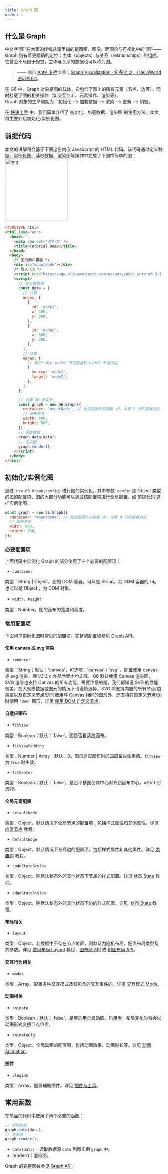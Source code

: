 ```yaml
---
title: Graph 图
order: 1
---
```


## 什么是 Graph

中文字“图”在大家的传统认知里指的是图画、图像，而图论与可视化中的“图”—— Graph 则有着更精确的定位：主体（objects）与关系（relationships）的组成。它甚至不局限于视觉，主体与关系的数据也可以称为图。<br />

> —— 摘自 <a href='https://zhuanlan.zhihu.com/aiux-antv' target='_blank'>AntV 专栏</a>文章：<a href='https://zhuanlan.zhihu.com/p/83685690' target='_blank'>Graph Visualization · 知多少 之 《HelloWorld 图可视化》</a>。

在 G6 中，Graph 对象是图的载体，它包含了图上的所有元素（节点、边等），同时挂载了图的相关操作（如交互监听、元素操作、渲染等）。<br />Graph 对象的生命周期为：初始化 —> 加载数据 —> 渲染 —> 更新 —> 销毁。

在 [快速上手](/zh/docs/manual/getting-started) 中，我们简单介绍了 初始化、加载数据、渲染图 的使用方法。本文将主要介绍初始化/实例化图。

## 前提代码

本文的讲解将会基于下面这份内嵌 JavaScript 的 HTML 代码。该代码通过定义数据、实例化图、读取数据、渲染图等操作中完成了下图中简单的图：<br /> <img src='https://gw.alipayobjects.com/mdn/rms_f8c6a0/afts/img/A*Lo6lT7SrhB8AAAAAAAAAAABkARQnAQ' width='200' alt='img'/>

```html
<!DOCTYPE html>
<html lang="en">
  <head>
    <meta charset="UTF-8" />
    <title>Tutorial Demo</title>
  </head>
  <body>
    /* 图的画布容器 */
    <div id="mountNode"></div>
    /* 引入 G6 */
    <script src="https://gw.alipayobjects.com/os/antv/pkg/_antv.g6-3.7.1/dist/g6.min.js"></script>
    <script>
      // 定义数据源
      const data = {
        // 点集
        nodes: [
          {
            id: 'node1',
            x: 100,
            y: 200,
          },
          {
            id: 'node2',
            x: 300,
            y: 200,
          },
        ],
        // 边集
        edges: [
          // 表示一条从 node1 节点连接到 node2 节点的边
          {
            source: 'node1',
            target: 'node2',
          },
        ],
      };

      // 创建 G6 图实例
      const graph = new G6.Graph({
        container: 'mountNode', // 指定图画布的容器 id，与第 9 行的容器对应
        // 画布宽高
        width: 800,
        height: 500,
      });
      // 读取数据
      graph.data(data);
      // 渲染图
      graph.render();
    </script>
  </body>
</html>
```

## 初始化/实例化图

通过  `new G6.Graph(config)` 进行图的实例化。其中参数  `config` 是 Object 类型的图的配置项，图的大部分功能可以通过该配置项进行全局配置。如 [前提代码](#前提代码) 这样实例化图：

```javascript
const graph = new G6.Graph({
  container: 'mountNode', // 指定图画布的容器 id，与第 9 行的容器对应
  // 画布宽高
  width: 800,
  height: 500,
});
```

### 必要配置项

上面代码中实例化 Graph 的部分使用了三个必要的配置项：

- `container`

类型：String | Object。图的 DOM 容器。可以是 String，为 DOM 容器的 `id`。也可以是 Object ，为 DOM 对象。

- `width`、`height`

类型：Number。图的画布的宽度和高度。

### 常用配置项

下面列举实例化图时常见的配置项，完整的配置项参见 [Graph API](/zh/docs/api/Graph)。

#### 使用 canvas 或 svg 渲染

- `renderer`

类型：String；默认：'canvas'，可选项：'canvas' / 'svg' 。配置使用 canvas 或 svg 渲染，_除 V3.3.x 外其他版本均支持。_ G6 默认使用 Canvas 渲染图， SVG 渲染也支持 Canvas 的所有功能。需要注意的是，我们都知道 SVG 的性能较差，在大规模数据或图元的情况下请谨慎选择。SVG 除支持内置的所有节点/边类型以及自定义节点/边时使用与 Canvas 相同的图形外，还支持在自定义节点/边时使用 `'dom'` 图形，详见 [使用 DOM 自定义节点](/zh/docs/manual/middle/elements/nodes/custom-node#5-使用-dom-自定义节点)。

#### 自适应画布

- `fitView`

类型：Boolean；默认：'false'。图是否自适应画布。

- `fitViewPadding`

类型：Number | Array；默认：0。图自适应画布时的四周留白像素值。`fitView` 为 `true` 时生效。

- `fitCenter`

类型：Boolean；默认：'false'。是否平移图使其中心对齐到画布中心。_v3.5.1 后支持。_

#### 全局元素配置

- `defaultNode`

类型：Object。默认情况下全局节点的配置项，包括样式属性和其他属性。详见 [内置节点](/zh/docs/manual/middle/elements/nodes/defaultNode) 教程。

- `defaultEdge`

类型：Object。默认情况下全局边的配置项，包括样式属性和其他属性。详见 [内置边](/zh/docs/manual/middle/elements/edges/defaultEdge) 教程。

- `nodeStateStyles`

类型：Object。除默认状态外的其他状态下节点的样式配置。详见 [状态 State](/zh/docs/manual/middle/states/state) 教程。

- `edgeStateStyles`

类型：Object。除默认状态外的其他状态下边的样式配置。详见  [状态 State](/zh/docs/manual/middle/states/state) 教程。

#### 布局相关

- `layout`

类型：Object。若数据中不存在节点位置，则默认为随机布局。配置布局类型及其参数。详见 [使用布局 Layout](/zh/docs/manual/middle/layout/graph-layout) 教程，[图布局 API](/zh/docs/api/graphLayout/guide) 或 [树图布局 API](/zh/docs/api/treeGraphLayout/guide)。

#### 交互行为相关

- `modes`

类型：Array。配置多种交互模式及其包含的交互事件的。详见 [交互模式 Mode](/zh/docs/manual/middle/states/mode)。

#### 动画相关

- `animate`

类型：Boolean；默认：'false'。是否启用全局动画。启用后，布局变化时将会以动画形式变换节点位置。

- `animateCfg`

类型：Object。全局动画的配置项，包括动画效果、动画时长等。详见 [动画 Animation](/zh/docs/manual/middle/animation)。

#### 插件

- `plugins`

类型：Array。配置辅助插件。详见 [插件与工具](/zh/docs/manual/tutorial/plugins)。

## 常用函数

在前面的代码中使用了两个必要的函数：

```javascript
// 读取数据
graph.data(data);
// 渲染图
graph.render();
```

- `data(data)`：读取数据源 `data` 到图实例 `graph` 中。
- render()：渲染图。

Graph 的完整函数参见 [Graph API](/zh/docs/api/Graph)。
